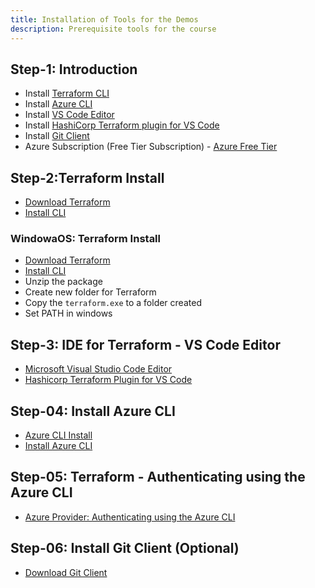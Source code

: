 ```yaml
---
title: Installation of Tools for the Demos
description: Prerequisite tools for the course
---
```


## Step-1: Introduction
- Install [Terraform CLI](https://www.terraform.io/downloads.html)
- Install [Azure CLI](https://docs.microsoft.com/en-us/cli/azure/install-azure-cli)
- Install [VS Code Editor](https://code.visualstudio.com/download)
- Install [HashiCorp Terraform plugin for VS Code](https://marketplace.visualstudio.com/items?itemName=HashiCorp.terraform)
- Install [Git Client](https://git-scm.com/downloads)
- Azure Subscription (Free Tier Subscription) - [Azure Free Tier](https://azure.microsoft.com/en-us/free/)

## Step-2:Terraform Install
- [Download Terraform](https://www.terraform.io/downloads.html)
- [Install CLI](https://learn.hashicorp.com/tutorials/terraform/install-cli)

### WindowaOS: Terraform Install
- [Download Terraform](https://www.terraform.io/downloads.html)
- [Install CLI](https://learn.hashicorp.com/tutorials/terraform/install-cli)
- Unzip the package
- Create new folder for Terraform 
- Copy the `terraform.exe` to a folder created
- Set PATH in windows 


## Step-3: IDE for Terraform - VS Code Editor
- [Microsoft Visual Studio Code Editor](https://code.visualstudio.com/download)
- [Hashicorp Terraform Plugin for VS Code](https://marketplace.visualstudio.com/items?itemName=HashiCorp.terraform)


## Step-04: Install Azure CLI
- [Azure CLI Install](https://docs.microsoft.com/en-us/cli/azure/install-azure-cli)
- [Install Azure CLI](https://learn.microsoft.com/en-us/cli/azure/install-azure-cli)


## Step-05: Terraform - Authenticating using the Azure CLI
- [Azure Provider: Authenticating using the Azure CLI](https://registry.terraform.io/providers/hashicorp/azurerm/latest/docs/guides/azure_cli)

## Step-06: Install Git Client (Optional)
- [Download Git Client](https://git-scm.com/downloads)